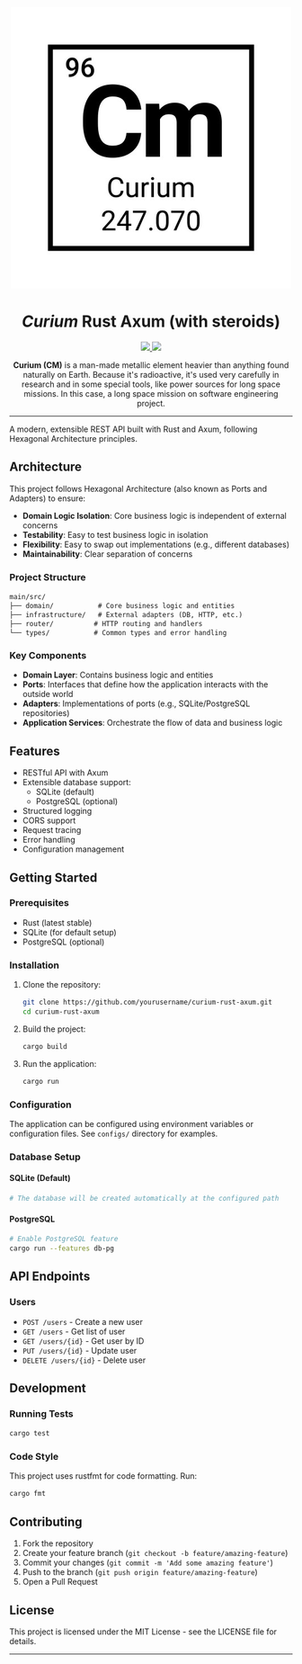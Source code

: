 <p align="center">
  <img src="docs/cm_pertable.png" />
</p>
<h1 align="center"><i>Curium</i> Rust Axum (with steroids)</h1>
<p align="center">
  <a href="#">
    <img src="https://img.shields.io/badge/rust-1.87.0-orange"/>
  </a>
  <a href="https://github.com/muhrifqii/curium-rust-axum/blob/master/LICENSE">
    <img src="https://img.shields.io/github/license/muhrifqii/curium-rust-axum"/
    >
  </a>
</p>
<p align="center">
  <b>Curium (CM)</b> is a man-made metallic element heavier than anything 
  found naturally on Earth. Because it's radioactive, it's used very carefully 
  in research and in some special tools, like power sources for long space 
  missions. In this case, a long space mission on software engineering project.
</p>

---

A modern, extensible REST API built with Rust and Axum, following Hexagonal Architecture principles.

## Architecture

This project follows Hexagonal Architecture (also known as Ports and Adapters) to ensure:

- **Domain Logic Isolation**: Core business logic is independent of external concerns
- **Testability**: Easy to test business logic in isolation
- **Flexibility**: Easy to swap out implementations (e.g., different databases)
- **Maintainability**: Clear separation of concerns

### Project Structure

```
main/src/
├── domain/           # Core business logic and entities
├── infrastructure/   # External adapters (DB, HTTP, etc.)
├── router/          # HTTP routing and handlers
└── types/           # Common types and error handling
```

### Key Components

- **Domain Layer**: Contains business logic and entities
- **Ports**: Interfaces that define how the application interacts with the outside world
- **Adapters**: Implementations of ports (e.g., SQLite/PostgreSQL repositories)
- **Application Services**: Orchestrate the flow of data and business logic

## Features

- RESTful API with Axum
- Extensible database support:
  - SQLite (default)
  - PostgreSQL (optional)
- Structured logging
- CORS support
- Request tracing
- Error handling
- Configuration management

## Getting Started

### Prerequisites

- Rust (latest stable)
- SQLite (for default setup)
- PostgreSQL (optional)

### Installation

1. Clone the repository:
   ```bash
   git clone https://github.com/yourusername/curium-rust-axum.git
   cd curium-rust-axum
   ```

2. Build the project:
   ```bash
   cargo build
   ```

3. Run the application:
   ```bash
   cargo run
   ```

### Configuration

The application can be configured using environment variables or configuration files. See `configs/` directory for examples.

### Database Setup

#### SQLite (Default)
```bash
# The database will be created automatically at the configured path
```

#### PostgreSQL
```bash
# Enable PostgreSQL feature
cargo run --features db-pg
```

## API Endpoints

### Users

- `POST /users` - Create a new user
- `GET /users` - Get list of user
- `GET /users/{id}` - Get user by ID
- `PUT /users/{id}` - Update user
- `DELETE /users/{id}` - Delete user

## Development

### Running Tests

```bash
cargo test
```

### Code Style

This project uses rustfmt for code formatting. Run:

```bash
cargo fmt
```

## Contributing

1. Fork the repository
2. Create your feature branch (`git checkout -b feature/amazing-feature`)
3. Commit your changes (`git commit -m 'Add some amazing feature'`)
4. Push to the branch (`git push origin feature/amazing-feature`)
5. Open a Pull Request

## License

This project is licensed under the MIT License - see the LICENSE file for details.

---